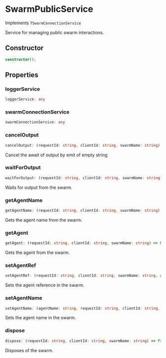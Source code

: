 # SwarmPublicService

Implements `TSwarmConnectionService`

Service for managing public swarm interactions.

## Constructor

```ts
constructor();
```

## Properties

### loggerService

```ts
loggerService: any
```

### swarmConnectionService

```ts
swarmConnectionService: any
```

### cancelOutput

```ts
cancelOutput: (requestId: string, clientId: string, swarmName: string) => Promise<void>
```

Cancel the await of output by emit of empty string

### waitForOutput

```ts
waitForOutput: (requestId: string, clientId: string, swarmName: string) => Promise<string>
```

Waits for output from the swarm.

### getAgentName

```ts
getAgentName: (requestId: string, clientId: string, swarmName: string) => Promise<string>
```

Gets the agent name from the swarm.

### getAgent

```ts
getAgent: (requestId: string, clientId: string, swarmName: string) => Promise<IAgent>
```

Gets the agent from the swarm.

### setAgentRef

```ts
setAgentRef: (requestId: string, clientId: string, swarmName: string, agentName: string, agent: IAgent) => Promise<void>
```

Sets the agent reference in the swarm.

### setAgentName

```ts
setAgentName: (agentName: string, requestId: string, clientId: string, swarmName: string) => Promise<void>
```

Sets the agent name in the swarm.

### dispose

```ts
dispose: (requestId: string, clientId: string, swarmName: string) => Promise<void>
```

Disposes of the swarm.
